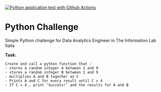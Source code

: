 [![Python application test with Github Actions](https://github.com/JPRamirez17/Python_Challenge_InfoLab/actions/workflows/pythonCI.yml/badge.svg)](https://github.com/JPRamirez17/Python_Challenge_InfoLab/actions/workflows/pythonCI.yml)

# Python Challenge
Simple Python challenge for Data Analytics Engineer in The Information Lab Italia

**Task:**
```
Create and call a python function that : 
- stores a random integer A between 1 and 9
- stores a random integer B between 1 and 9
- multiplies A and B together as C
- Prints A and C for every result until C = 4
- If C = 4 , print ‘Success!’ and the results for A and B
```
